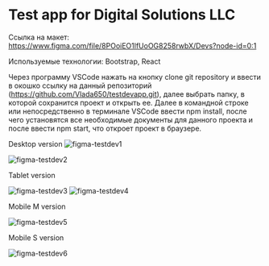 # Test app for Digital Solutions LLC

Ссылка на макет:  https://www.figma.com/file/8POoiEO1lfUoOG8258rwbX/Devs?node-id=0:1


Используемые технологии: Bootstrap, React

Через программу VSCode нажать на кнопку clone git repository и ввести в окошко ссылку на данный репозиторий (https://github.com/Vlada650/testdevapp.git), далее выбрать папку, в которой сохранится проект и открыть ее. Далее в командной строке или непосредственно в терминале VSCode ввести npm install, после чего установятся все необходимые документы для данного проекта и после ввести npm start, что откроет проект в браузере.

Desktop version
![figma-testdev1](https://user-images.githubusercontent.com/77633382/144703943-ead652ba-a730-4d9a-82fa-b8b3e6d66680.png)

![figma-testdev2](https://user-images.githubusercontent.com/77633382/144703945-da14f02e-b08a-4331-82bd-eaabb6fd945b.png)

Tablet version

![figma-testdev3](https://user-images.githubusercontent.com/77633382/144703946-a5faff72-8a6c-4504-af8d-6008b9fa2ce8.png)
![figma-testdev4](https://user-images.githubusercontent.com/77633382/144703948-93e9e938-7260-4ef0-bfd0-3e4b2d40eb54.png)

Mobile M version

![figma-testdev5](https://user-images.githubusercontent.com/77633382/144703949-42c17744-353b-4ced-985f-c43209030579.png)

Mobile S version

![figma-testdev6](https://user-images.githubusercontent.com/77633382/144703950-c547e26c-29fd-4e99-b2d5-0f99351ef8cc.png)
